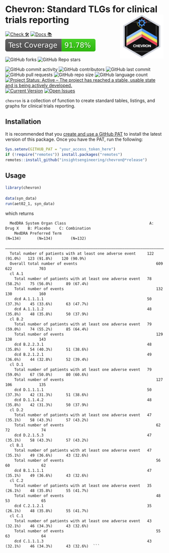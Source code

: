 <!-- markdownlint-disable MD033 -->

# Chevron: Standard TLGs for clinical trials reporting <a href='https://github.com/insightsengineering/chevron'><img src="man/figures/chevron.png" align="right" height="139" style="max-width: 100%;"/></a>

<!-- start badges -->
[![Check 🛠](https://github.com/insightsengineering/chevron/actions/workflows/check.yaml/badge.svg)](https://github.com/insightsengineering/chevron/actions/workflows/check.yaml)
[![Docs 📚](https://github.com/insightsengineering/chevron/actions/workflows/docs.yaml/badge.svg)](https://insightsengineering.github.io/chevron/)
[![Code Coverage 📔](https://raw.githubusercontent.com/insightsengineering/chevron/_xml_coverage_reports/data/main/badge.svg)](https://raw.githubusercontent.com/insightsengineering/chevron/_xml_coverage_reports/data/main/coverage.xml)

![GitHub forks](https://img.shields.io/github/forks/insightsengineering/chevron?style=social)
![GitHub Repo stars](https://img.shields.io/github/stars/insightsengineering/chevron?style=social)

![GitHub commit activity](https://img.shields.io/github/commit-activity/m/insightsengineering/chevron)
![GitHub contributors](https://img.shields.io/github/contributors/insightsengineering/chevron)
![GitHub last commit](https://img.shields.io/github/last-commit/insightsengineering/chevron)
![GitHub pull requests](https://img.shields.io/github/issues-pr/insightsengineering/chevron)
![GitHub repo size](https://img.shields.io/github/repo-size/insightsengineering/chevron)
![GitHub language count](https://img.shields.io/github/languages/count/insightsengineering/chevron)
[![Project Status: Active – The project has reached a stable, usable state and is being actively developed.](https://www.repostatus.org/badges/latest/active.svg)](https://www.repostatus.org/#active)
[![Current Version](https://img.shields.io/github/r-package/v/insightsengineering/chevron/main?color=purple\&label=package%20version)](https://github.com/insightsengineering/chevron/tree/main)
[![Open Issues](https://img.shields.io/github/issues-raw/insightsengineering/chevron?color=red\&label=open%20issues)](https://github.com/insightsengineering/chevron/issues?q=is%3Aissue+is%3Aopen+sort%3Aupdated-desc)
<!-- end badges -->

<!-- markdownlint-enable MD033 -->

`chevron` is a collection of function to create standard tables, listings, and graphs for clinical trials reporting.

## Installation

It is recommended that you [create and use a GitHub PAT](https://docs.github.com/en/github/authenticating-to-github/keeping-your-account-and-data-secure/creating-a-personal-access-token) to install the latest version of this package. Once you have the PAT, run the following:

```r
Sys.setenv(GITHUB_PAT = "your_access_token_here")
if (!require("remotes")) install.packages("remotes")
remotes::install_github("insightsengineering/chevron@*release")
```

## Usage

```r
library(chevron)

data(syn_data)
run(aet02_1, syn_data)
```

which returns

```text
  MedDRA System Organ Class                                     A: Drug X    B: Placebo    C: Combination
    MedDRA Preferred Term                                        (N=134)       (N=134)        (N=132)    
  ———————————————————————————————————————————————————————————————————————————————————————————————————————
  Total number of patients with at least one adverse event     122 (91.0%)   123 (91.8%)    120 (90.9%)  
  Overall total number of events                                   609           622            703      
  cl A.1                                                                                                 
    Total number of patients with at least one adverse event   78 (58.2%)    75 (56.0%)      89 (67.4%)  
    Total number of events                                         132           130            160      
    dcd A.1.1.1.1                                              50 (37.3%)    45 (33.6%)      63 (47.7%)  
    dcd A.1.1.1.2                                              48 (35.8%)    48 (35.8%)      50 (37.9%)  
  cl B.2                                                                                                 
    Total number of patients with at least one adverse event   79 (59.0%)    74 (55.2%)      85 (64.4%)  
    Total number of events                                         129           138            143      
    dcd B.2.2.3.1                                              48 (35.8%)    54 (40.3%)      51 (38.6%)  
    dcd B.2.1.2.1                                              49 (36.6%)    44 (32.8%)      52 (39.4%)  
  cl D.1                                                                                                 
    Total number of patients with at least one adverse event   79 (59.0%)    67 (50.0%)      80 (60.6%)  
    Total number of events                                         127           106            135      
    dcd D.1.1.1.1                                              50 (37.3%)    42 (31.3%)      51 (38.6%)  
    dcd D.1.1.4.2                                              48 (35.8%)    42 (31.3%)      50 (37.9%)  
  cl D.2                                                                                                 
    Total number of patients with at least one adverse event   47 (35.1%)    58 (43.3%)      57 (43.2%)  
    Total number of events                                         62            72              74      
    dcd D.2.1.5.3                                              47 (35.1%)    58 (43.3%)      57 (43.2%)  
  cl B.1                                                                                                 
    Total number of patients with at least one adverse event   47 (35.1%)    49 (36.6%)      43 (32.6%)  
    Total number of events                                         56            60              62      
    dcd B.1.1.1.1                                              47 (35.1%)    49 (36.6%)      43 (32.6%)  
  cl C.2                                                                                                 
    Total number of patients with at least one adverse event   35 (26.1%)    48 (35.8%)      55 (41.7%)  
    Total number of events                                         48            53              65      
    dcd C.2.1.2.1                                              35 (26.1%)    48 (35.8%)      55 (41.7%)  
  cl C.1                                                                                                 
    Total number of patients with at least one adverse event   43 (32.1%)    46 (34.3%)      43 (32.6%)  
    Total number of events                                         55            63              64      
    dcd C.1.1.1.3                                              43 (32.1%)    46 (34.3%)      43 (32.6%)  ```
```
